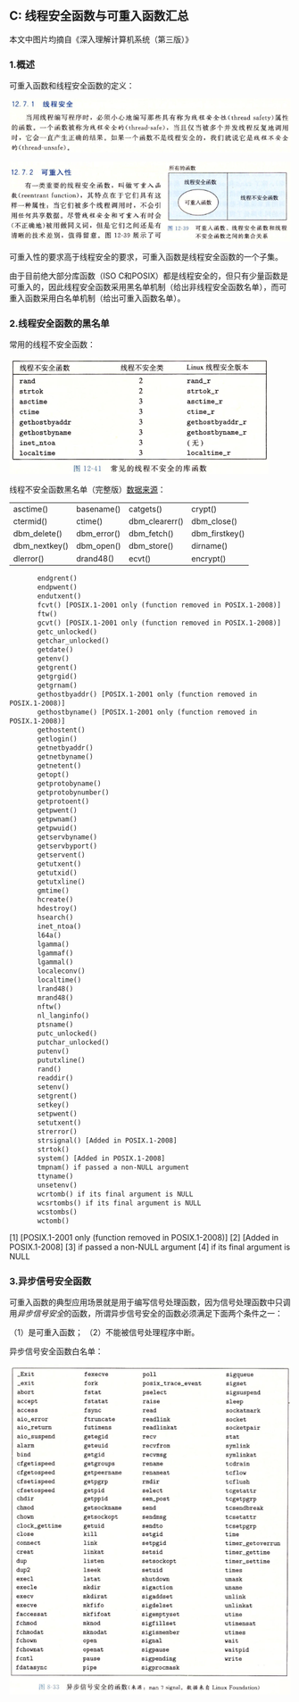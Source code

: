 ## C: 线程安全函数与可重入函数汇总

本文中图片均摘自《深入理解计算机系统（第三版）》

### 1.概述

可重入函数和线程安全函数的定义：

![](/assets/c026_001.PNG)

![](/assets/c026_002.PNG)

可重入性的要求高于线程安全的要求，可重入函数是线程安全函数的一个子集。

由于目前绝大部分库函数（ISO C和POSIX）都是线程安全的，但只有少量函数是可重入的，因此线程安全函数采用黑名单机制（给出非线程安全函数名单），而可重入函数采用白名单机制（给出可重入函数名单）。

### 2.线程安全函数的黑名单

常用的线程不安全函数：

![](/assets/c026_003.PNG)

线程不安全函数黑名单（完整版）[数据来源](http://man7.org/linux/man-pages/man7/pthreads.7.html)：

<table>
   <tr>
      <td>asctime()</td>
      <td>basename()</td>
      <td>catgets()</td>
      <td>crypt()</td>
   </tr>
   <tr>
      <td>ctermid()</td> 
      <td>ctime()</td>
      <td>dbm_clearerr()</td>
      <td>dbm_close()</td>
   </tr>
   <tr>
      <td>dbm_delete()</td>
      <td>dbm_error()</td>
      <td>dbm_fetch()</td>
      <td>dbm_firstkey()</td>
   </tr>
   <tr>
      <td>dbm_nextkey()</td>
      <td>dbm_open()</td>
      <td>dbm_store()</td>
      <td>dirname()</td>
   </tr>
   <tr>
      <td>dlerror()</td>
      <td>drand48()</td>
      <td>ecvt()</td>
      <td>encrypt()</td>
   </tr>
</table>



           endgrent()
           endpwent()
           endutxent()
           fcvt() [POSIX.1-2001 only (function removed in POSIX.1-2008)]
           ftw()
           gcvt() [POSIX.1-2001 only (function removed in POSIX.1-2008)]
           getc_unlocked()
           getchar_unlocked()
           getdate()
           getenv()
           getgrent()
           getgrgid()
           getgrnam()
           gethostbyaddr() [POSIX.1-2001 only (function removed in POSIX.1-2008)]
           gethostbyname() [POSIX.1-2001 only (function removed in POSIX.1-2008)]
           gethostent()
           getlogin()
           getnetbyaddr()
           getnetbyname()
           getnetent()
           getopt()
           getprotobyname()
           getprotobynumber()
           getprotoent()
           getpwent()
           getpwnam()
           getpwuid()
           getservbyname()
           getservbyport()
           getservent()
           getutxent()
           getutxid()
           getutxline()
           gmtime()
           hcreate()
           hdestroy()
           hsearch()
           inet_ntoa()
           l64a()
           lgamma()
           lgammaf()
           lgammal()
           localeconv()
           localtime()
           lrand48()
           mrand48()
           nftw()
           nl_langinfo()
           ptsname()
           putc_unlocked()
           putchar_unlocked()
           putenv()
           pututxline()
           rand()
           readdir()
           setenv()
           setgrent()
           setkey()
           setpwent()
           setutxent()
           strerror()
           strsignal() [Added in POSIX.1-2008]
           strtok()
           system() [Added in POSIX.1-2008]
           tmpnam() if passed a non-NULL argument
           ttyname()
           unsetenv()
           wcrtomb() if its final argument is NULL
           wcsrtombs() if its final argument is NULL
           wcstombs()
           wctomb()
[1] [POSIX.1-2001 only (function removed in POSIX.1-2008)]
[2] [Added in POSIX.1-2008]
[3] if passed a non-NULL argument</td>
[4] if its final argument is NULL




### 3.异步信号安全函数

可重入函数的典型应用场景就是用于编写信号处理函数，因为信号处理函数中只调用*异步信号安全*的函数，所谓异步信号安全的函数必须满足下面两个条件之一：

（1）是可重入函数；
（2）不能被信号处理程序中断。

异步信号安全函数白名单：

![](/assets/c026_004.PNG)



